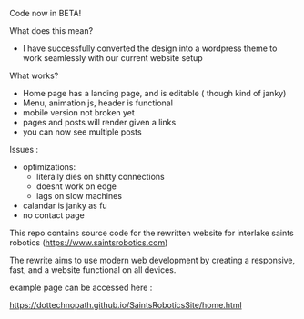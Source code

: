 Code now in BETA!

What does this mean?
 - I have successfully converted the design into a wordpress theme to work seamlessly with our current website setup

 What works?
 - Home page has a landing page, and is editable ( though kind of janky)
 - Menu, animation js, header is functional
 - mobile version not broken yet
 - pages and posts will render given a links 
 - you can now see multiple posts
 
 
 
 Issues :
 - optimizations:
   - literally dies on shitty connections
   - doesnt work on edge
   - lags on slow machines
 - calandar is janky as fu
 - no contact page
 



This repo contains source code for the rewritten website for interlake saints robotics (https://www.saintsrobotics.com)

The rewrite aims to use modern web development by creating a responsive, fast, and a website functional on all devices.

example page can be accessed here :

https://dottechnopath.github.io/SaintsRoboticsSite/home.html
